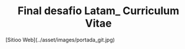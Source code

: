 <h1 align="center"> Final desafio Latam_  Curriculum Vitae</h1>
[Sitioo Web](../asset/images/portada_git.jpg)
